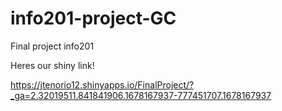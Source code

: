 # info201-project-GC
Final project info201

Heres our shiny link!

https://jtenorio12.shinyapps.io/FinalProject/?_ga=2.32019511.841841906.1678167937-777451707.1678167937
